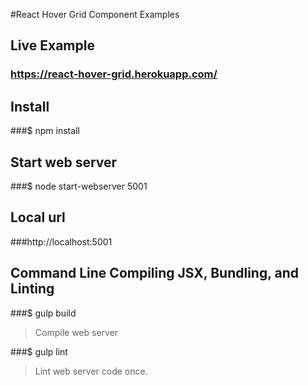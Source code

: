 #React Hover Grid Component Examples

## Live Example
### https://react-hover-grid.herokuapp.com/


## Install
###$ npm install


## Start web server
###$ node start-webserver 5001


## Local url
###http://localhost:5001



## Command Line Compiling JSX, Bundling, and Linting

###$ gulp build
>Compile web server

###$ gulp lint
>Lint web server code once.

